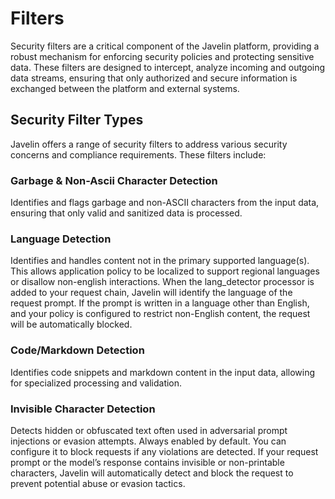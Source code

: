 # Filters

Security filters are a critical component of the Javelin platform, providing a robust mechanism for enforcing security policies and protecting sensitive data. These filters are designed to intercept, analyze incoming and outgoing data streams, ensuring that only authorized and secure information is exchanged between the platform and external systems.

## Security Filter Types

Javelin offers a range of security filters to address various security concerns and compliance requirements. These filters include:

### Garbage & Non-Ascii Character Detection

Identifies and flags garbage and non-ASCII characters from the input data, ensuring that only valid and sanitized data is processed.

### Language Detection

Identifies and handles content not in the primary supported language(s). This allows application policy to be localized to support regional languages or disallow non-english interactions. When the lang_detector processor is added to your request chain, Javelin will identify the language of the request prompt. If the prompt is written in a language other than English, and your policy is configured to restrict non-English content, the request will be automatically blocked.


### Code/Markdown Detection

Identifies code snippets and markdown content in the input data, allowing for specialized processing and validation.

### Invisible Character Detection

 Detects hidden or obfuscated text often used in adversarial prompt injections or evasion attempts. Always enabled by default. You can configure it to block requests if any violations are detected. If your request prompt or the model’s response contains invisible or non-printable characters, Javelin will automatically detect and block the request to prevent potential abuse or evasion tactics.


